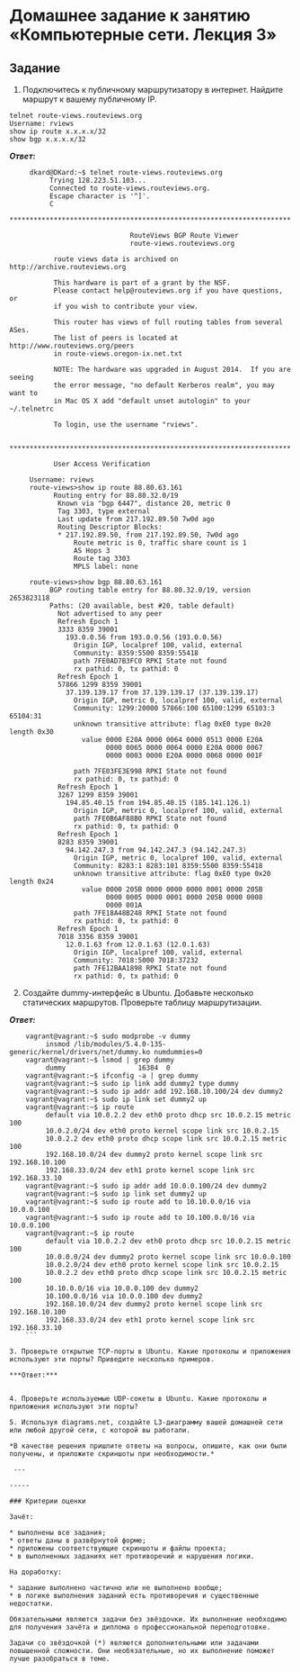 # Домашнее задание к занятию «Компьютерные сети. Лекция 3»

## Задание

1. Подключитесь к публичному маршрутизатору в интернет. Найдите маршрут к вашему публичному IP.

 ```
telnet route-views.routeviews.org
Username: rviews
show ip route x.x.x.x/32
show bgp x.x.x.x/32
```

***Ответ:***

```
     dkard@DKard:~$ telnet route-views.routeviews.org
          Trying 128.223.51.103...
          Connected to route-views.routeviews.org.
          Escape character is '^]'.
          C
          **********************************************************************

                              RouteViews BGP Route Viewer
                              route-views.routeviews.org

           route views data is archived on http://archive.routeviews.org

           This hardware is part of a grant by the NSF.
           Please contact help@routeviews.org if you have questions, or
           if you wish to contribute your view.

           This router has views of full routing tables from several ASes.
           The list of peers is located at http://www.routeviews.org/peers
           in route-views.oregon-ix.net.txt

           NOTE: The hardware was upgraded in August 2014.  If you are seeing
           the error message, "no default Kerberos realm", you may want to
           in Mac OS X add "default unset autologin" to your ~/.telnetrc

           To login, use the username "rviews".

           **********************************************************************

           User Access Verification

     Username: rviews
     route-views>show ip route 88.80.63.161
           Routing entry for 88.80.32.0/19
            Known via "bgp 6447", distance 20, metric 0
            Tag 3303, type external
            Last update from 217.192.89.50 7w0d ago
            Routing Descriptor Blocks:
            * 217.192.89.50, from 217.192.89.50, 7w0d ago
                Route metric is 0, traffic share count is 1
                AS Hops 3
                Route tag 3303
                MPLS label: none  
     
     route-views>show bgp 88.80.63.161
          BGP routing table entry for 88.80.32.0/19, version 2653823118
          Paths: (20 available, best #20, table default)
            Not advertised to any peer
            Refresh Epoch 1
            3333 8359 39001
              193.0.0.56 from 193.0.0.56 (193.0.0.56)
                Origin IGP, localpref 100, valid, external
                Community: 8359:5500 8359:55418
                path 7FE0AD7B3FC0 RPKI State not found
                rx pathid: 0, tx pathid: 0
            Refresh Epoch 1
            57866 1299 8359 39001
              37.139.139.17 from 37.139.139.17 (37.139.139.17)
                Origin IGP, metric 0, localpref 100, valid, external
                Community: 1299:20000 57866:100 65100:1299 65103:3 65104:31
                unknown transitive attribute: flag 0xE0 type 0x20 length 0x30
                  value 0000 E20A 0000 0064 0000 0513 0000 E20A
                        0000 0065 0000 0064 0000 E20A 0000 0067
                        0000 0003 0000 E20A 0000 0068 0000 001F

                path 7FE03FE3E998 RPKI State not found
                rx pathid: 0, tx pathid: 0
            Refresh Epoch 1
            3267 1299 8359 39001
              194.85.40.15 from 194.85.40.15 (185.141.126.1)
                Origin IGP, metric 0, localpref 100, valid, external
                path 7FE0B6AF88B0 RPKI State not found
                rx pathid: 0, tx pathid: 0
            Refresh Epoch 1
            8283 8359 39001
              94.142.247.3 from 94.142.247.3 (94.142.247.3)
                Origin IGP, metric 0, localpref 100, valid, external
                Community: 8283:1 8283:101 8359:5500 8359:55418
                unknown transitive attribute: flag 0xE0 type 0x20 length 0x24
                  value 0000 205B 0000 0000 0000 0001 0000 205B
                        0000 0005 0000 0001 0000 205B 0000 0008
                        0000 001A
                path 7FE18A48B248 RPKI State not found
                rx pathid: 0, tx pathid: 0
            Refresh Epoch 1
            7018 3356 8359 39001
              12.0.1.63 from 12.0.1.63 (12.0.1.63)
                Origin IGP, localpref 100, valid, external
                Community: 7018:5000 7018:37232
                path 7FE12BAA1898 RPKI State not found
                rx pathid: 0, tx pathid: 0
```

2. Создайте dummy-интерфейс в Ubuntu. Добавьте несколько статических маршрутов. Проверьте таблицу маршрутизации.

***Ответ:***

```
    vagrant@vagrant:~$ sudo modprobe -v dummy
         insmod /lib/modules/5.4.0-135-generic/kernel/drivers/net/dummy.ko numdummies=0
    vagrant@vagrant:~$ lsmod | grep dummy
         dummy                  16384  0
    vagrant@vagrant:~$ ifconfig -a | grep dummy
    vagrant@vagrant:~$ sudo ip link add dummy2 type dummy
    vagrant@vagrant:~$ sudo ip addr add 192.168.10.100/24 dev dummy2
    vagrant@vagrant:~$ sudo ip link set dummy2 up
    vagrant@vagrant:~$ ip route
         default via 10.0.2.2 dev eth0 proto dhcp src 10.0.2.15 metric 100
         10.0.2.0/24 dev eth0 proto kernel scope link src 10.0.2.15
         10.0.2.2 dev eth0 proto dhcp scope link src 10.0.2.15 metric 100
         192.168.10.0/24 dev dummy2 proto kernel scope link src 192.168.10.100
         192.168.33.0/24 dev eth1 proto kernel scope link src 192.168.33.10
    vagrant@vagrant:~$ sudo ip addr add 10.0.0.100/24 dev dummy2
    vagrant@vagrant:~$ sudo ip link set dummy2 up
    vagrant@vagrant:~$ sudo ip route add to 10.10.0.0/16 via 10.0.0.100
    vagrant@vagrant:~$ sudo ip route add to 10.100.0.0/16 via 10.0.0.100
    vagrant@vagrant:~$ ip route
         default via 10.0.2.2 dev eth0 proto dhcp src 10.0.2.15 metric 100
         10.0.0.0/24 dev dummy2 proto kernel scope link src 10.0.0.100
         10.0.2.0/24 dev eth0 proto kernel scope link src 10.0.2.15
         10.0.2.2 dev eth0 proto dhcp scope link src 10.0.2.15 metric 100
         10.10.0.0/16 via 10.0.0.100 dev dummy2
         10.100.0.0/16 via 10.0.0.100 dev dummy2
         192.168.10.0/24 dev dummy2 proto kernel scope link src 192.168.10.100
         192.168.33.0/24 dev eth1 proto kernel scope link src 192.168.33.10
    ```

3. Проверьте открытые TCP-порты в Ubuntu. Какие протоколы и приложения используют эти порты? Приведите несколько примеров.

***Ответ:***


4. Проверьте используемые UDP-сокеты в Ubuntu. Какие протоколы и приложения используют эти порты?

5. Используя diagrams.net, создайте L3-диаграмму вашей домашней сети или любой другой сети, с которой вы работали. 

*В качестве решения пришлите ответы на вопросы, опишите, как они были получены, и приложите скриншоты при необходимости.*

 ---
 
-----

### Критерии оценки

Зачёт:

* выполнены все задания;
* ответы даны в развёрнутой форме;
* приложены соответствующие скриншоты и файлы проекта;
* в выполненных заданиях нет противоречий и нарушения логики.

На доработку:

* задание выполнено частично или не выполнено вообще;
* в логике выполнения заданий есть противоречия и существенные недостатки.  
 
Обязательными являются задачи без звёздочки. Их выполнение необходимо для получения зачёта и диплома о профессиональной переподготовке.

Задачи со звёздочкой (*) являются дополнительными или задачами повышенной сложности. Они необязательные, но их выполнение поможет лучше разобраться в теме.
